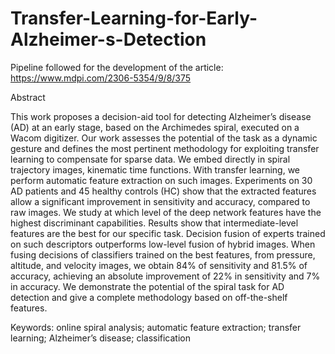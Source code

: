 # Transfer-Learning-for-Early-Alzheimer-s-Detection
Pipeline followed for the development of the article:  https://www.mdpi.com/2306-5354/9/8/375

Abstract

This work proposes a decision-aid tool for detecting Alzheimer’s disease (AD) at an early stage, based on the Archimedes spiral, executed on a Wacom digitizer. Our work assesses the potential of the task as a dynamic gesture and defines the most pertinent methodology for exploiting transfer learning to compensate for sparse data. We embed directly in spiral trajectory images, kinematic time functions. With transfer learning, we perform automatic feature extraction on such images. Experiments on 30 AD patients and 45 healthy controls (HC) show that the extracted features allow a significant improvement in sensitivity and accuracy, compared to raw images. We study at which level of the deep network features have the highest discriminant capabilities. Results show that intermediate-level features are the best for our specific task. Decision fusion of experts trained on such descriptors outperforms low-level fusion of hybrid images. When fusing decisions of classifiers trained on the best features, from pressure, altitude, and velocity images, we obtain 84% of sensitivity and 81.5% of accuracy, achieving an absolute improvement of 22% in sensitivity and 7% in accuracy. We demonstrate the potential of the spiral task for AD detection and give a complete methodology based on off-the-shelf features.

Keywords: online spiral analysis; automatic feature extraction; transfer learning; Alzheimer’s disease; classification
